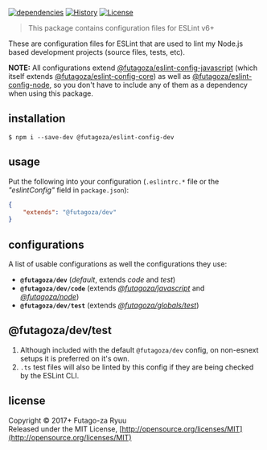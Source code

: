 [![dependencies](https://img.shields.io/david/futagoza/eslint-config-futagozaryuu.svg?path=packages/@futagoza/eslint-config-dev)](https://david-dm.org/futagoza/eslint-config-futagozaryuu?path=packages/@futagoza/eslint-config-dev)
[![History](https://img.shields.io/badge/history-CHANGELOG.md-orange.svg)](https://github.com/futagoza/eslint-config-futagozaryuu/blob/master/CHANGELOG.md)
[![License](https://img.shields.io/badge/license-mit-blue.svg)](https://opensource.org/licenses/MIT)

> This package contains configuration files for ESLint v6+<br>

These are configuration files for ESLint that are used to lint my Node.js based development projects (source files, tests, etc).

**NOTE:** All configurations extend [@futagoza/eslint-config-javascript][ECJ] (which itself extends [@futagoza/eslint-config-core][ECC]) as well as [@futagoza/eslint-config-node][ECN], so you don't have to include any of them as a dependency when using this package.

## installation

```console
$ npm i --save-dev @futagoza/eslint-config-dev
```

## usage

Put the following into your configuration (`.eslintrc.*` file or the _"eslintConfig"_ field in `package.json`):

```json
{
    "extends": "@futagoza/dev"
}
```

## configurations

A list of usable configurations as well the configurations they use:

- __`@futagoza/dev`__ (_default_, extends _code_ and _test_)
- __`@futagoza/dev/code`__ (extends _[@futagoza/javascript][ECJ]_ and _[@futagoza/node][ECN]_)
- __`@futagoza/dev/test`__ (extends _[@futagoza/globals/test][ECG]_)

[ECC]: https://www.npmjs.com/package/@futagoza/eslint-config-core
[ECG]: https://www.npmjs.com/package/@futagoza/eslint-config-globals
[ECJ]: https://www.npmjs.com/package/@futagoza/eslint-config-javascript
[ECN]: https://www.npmjs.com/package/@futagoza/eslint-config-node

## @futagoza/dev/test

1. Although included with the default `@futagoza/dev` config, on non-esnext setups it is preferred on it's own.
2. `.ts` test files will also be linted by this config if they are being checked by the ESLint CLI.

## license

Copyright © 2017+ Futago-za Ryuu<br>
Released under the MIT License, [http://opensource.org/licenses/MIT](http://opensource.org/licenses/MIT)
